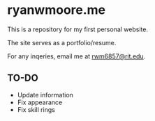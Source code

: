 # ryanwmoore.me
This is a repository for my first personal website.

The site serves as a portfolio/resume.

For any inqeries, email me at rwm6857@rit.edu.

## TO-DO
- Update information
- Fix appearance
- Fix skill rings
